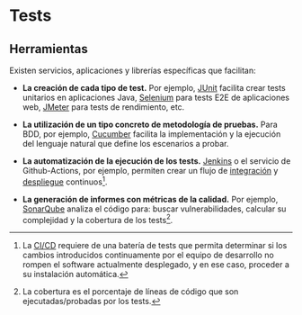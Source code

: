 # Tests

## Herramientas

Existen servicios, aplicaciones y librerías específicas que facilitan:

- **La creación de cada tipo de test.** Por ejemplo, [JUnit](https://junit.org/junit5/) facilita crear tests unitarios en aplicaciones Java, [Selenium](https://www.selenium.dev/) para tests E2E de aplicaciones web, [JMeter](https://jmeter.apache.org/) para tests de rendimiento, etc.

- **La utilización de un tipo concreto de metodología de pruebas.** Para BDD, por ejemplo, [Cucumber](https://cucumber.io/) facilita la implementación y la ejecución del lenguaje natural que define los escenarios a probar.

- **La automatización de la ejecución de los tests.** [Jenkins](https://www.jenkins.io/) o el servicio de Github-Actions, por ejemplo, permiten crear un flujo de [integración](../../intro/git/ci.html) y [despliegue](../../intro/git/cd.html) continuos[^1].

- **La generación de informes con métricas de la calidad.** Por ejemplo, [SonarQube](https://docs.sonarqube.org/latest/) analiza el código para: buscar vulnerabilidades, calcular su complejidad y la cobertura de los tests[^2].

[^1]: La [CI/CD](../../intro/git/cicd.html) requiere de una batería de tests que permita determinar si los cambios introducidos continuamente por el equipo de desarrollo no rompen el software actualmente desplegado, y en ese caso, proceder a su instalación automática.

[^2]: La cobertura es el porcentaje de líneas de código que son ejecutadas/probadas por los tests.